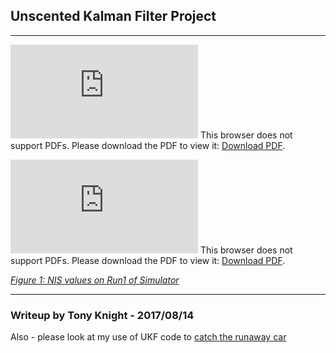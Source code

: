 ## **Unscented Kalman Filter Project**

---
<object data="https://github.com/teeekay/CarND-Unscented-Kalman-Filter-Project/blob/master/Output/Test30_NIS_Radar.pdf" type="application/pdf" width="700px" height="700px">
    <embed src="https://github.com/teeekay/CarND-Unscented-Kalman-Filter-Project/blob/master/Output/Test30_NIS_Radar.pdf">
        This browser does not support PDFs. Please download the PDF to view it: <a href="https://github.com/teeekay/CarND-Unscented-Kalman-Filter-Project/blob/master/Output/Test30_NIS_Radar.pdf">Download PDF</a>.</p>
    </embed>
</object>


<object data="https://github.com/teeekay/CarND-Unscented-Kalman-Filter-Project/blob/master/Output/Test30_NIS_Laser.pdf" type="application/pdf" width="700px" height="700px">
    <embed src="https://github.com/teeekay/CarND-Unscented-Kalman-Filter-Project/blob/master/Output/Test30_NIS_Laser.pdf">
        This browser does not support PDFs. Please download the PDF to view it: <a href="https://github.com/teeekay/CarND-Unscented-Kalman-Filter-Project/blob/master/Output/Test30_NIS_Laser.pdf">Download PDF</a>.</p>
    </embed>
</object>

<i><u>Figure 1: NIS values on Run1 of Simulator</u></i>

---






### Writeup by Tony Knight - 2017/08/14



Also - please look at my use of UKF code to [catch the runaway car](https://github.com/teeekay/CarND-Catch-Run-Away-Car-UKF/blob/master/AnthonyKnight_UKF_Project_RunawayCar.md)
